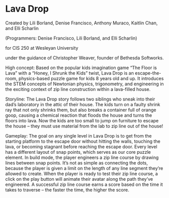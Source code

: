 # Lava Drop
Created by Lili Borland, Denise Francisco, Anthony Muraco, Kaitlin Chan, and Elli Scharlin

(Programmers: Denise Francisco, Lili Borland, and Elli Scharlin)

for CIS 250 at Wesleyan University

under the guidance of Christopher Weaver, founder of Bethesda Softworks.

High concept: Based on the popular kids imagination game “The Floor is Lava” with a “Honey, I Shrunk the Kids” twist, Lava Drop is an escape-the-room, physics-based puzzle game for kids 8 years old and up. It introduces the STEM concepts of Newtonian physics, trigonometry, and engineering in the exciting context of zip line construction within a lava-filled house.

Storyline: The Lava Drop story follows two siblings who sneak into their dad’s laboratory in the attic of their house. The kids turn on a faulty shrink ray that not only shrinks them, but also breaks a container full of orange goop, causing a chemical reaction that floods the house and turns the floors into lava. Now the kids are too small to jump on furniture to escape the house – they must use material from the lab to zip line out of the house!

Gameplay: The goal on any single level in Lava Drop is to get from the starting platform to the escape door without hitting the walls, touching the lava, or becoming stagnant before reaching the escape door. Every level has a different layout of snap points, which serves as our core puzzle element. In build mode, the player engineers a zip line course by drawing lines between snap points. It’s not as simple as connecting the dots, because the player is given a limit on the length of any line segment they’re allowed to create. When the player is ready to test their zip line course, a click on the play button will animate their avatar along the path they’ve engineered. A successful zip line course earns a score based on the time it takes to traverse – the faster the time, the higher the score.
